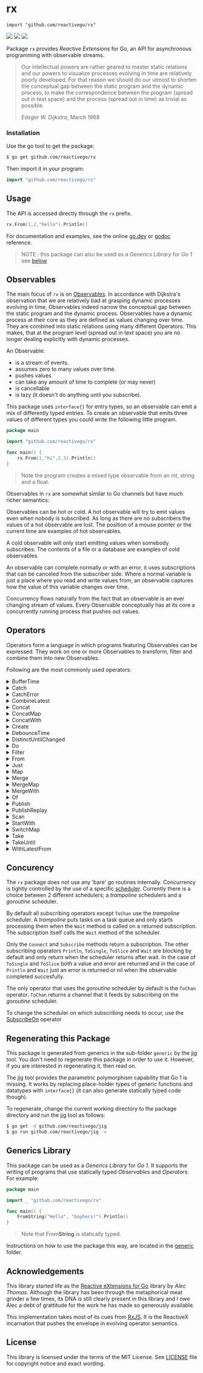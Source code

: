 # rx

    import "github.com/reactivego/rx"

[![](../assets/godev.svg)](https://pkg.go.dev/github.com/reactivego/rx?tab=doc)
[![](../assets/godoc.svg)](https://godoc.org/github.com/reactivego/rx)
[![](../assets/rx.svg)](http://reactivex.io/intro.html)

Package `rx` provides *Reactive Extensions* for Go, an API for asynchronous programming with observable streams.

> Our intellectual powers are rather geared to master static relations and our powers to visualize processes evolving in time are relatively poorly developed.
> For that reason we should do our utmost to shorten the conceptual gap between the static program and the dynamic process, to make the correspondence between the program (spread out in text space) and the process (spread out in time) as trivial as possible.
>
> *Edsger W. Dijkstra*, March 1968

### Installation
Use the go tool to get the package:

```bash
$ go get github.com/reactivego/rx
```

Then import it in your program:

```go
import "github.com/reactivego/rx"
```
## Usage
The API is accessed directly through the `rx` prefix.
```go
rx.From(1,2,"hello").Println()
```
For documentation and examples, see the online [go.dev](https://pkg.go.dev/github.com/reactivego/rx?tab=doc) or [godoc](http://godoc.org/github.com/reactivego/rx) reference.

> NOTE : this package can also be used as a *Generics Library* for *Go 1* see [below](#generics-library)

## Observables
The main focus of `rx` is on [Observables](http://reactivex.io/documentation/observable.html).
In accordance with Dijkstra's observation that we are relatively bad at grasping dynamic processes evolving in time, Observables indeed narrow the conceptual gap between the static program and the dynamic process. Observables have a dynamic process at their core as they are defined as values changing over time. They are combined into static relations using many different Operators. This makes, that at the program level (spread out in text space) you are no longer dealing explicitly with dynamic processes.

An Observable:

- is a stream of events.
- assumes zero to many values over time.
- pushes values
- can take any amount of time to complete (or may never)
- is cancellable
- is lazy (it doesn't do anything until you subscribe).

This package uses `interface{}` for entry types, so an observable can emit a
mix of differently typed entries. To create an observable that emits three
values of different types you could write the following little program.

```go
package main

import "github.com/reactivego/rx"

func main() {
    rx.From(1,"hi",2.3).Println()
}
```
> Note the program creates a mixed type observable from an int, string and a float.

Observables in `rx` are somewhat similar to Go channels but have much richer
semantics:

Observables can be hot or cold. A hot observable will try to emit values even
when nobody is subscribed. As long as there are no subscribers the values of
a hot observable are lost. The position of a mouse pointer or the current time
are examples of hot observables. 

A cold observable will only start emitting values when somebody subscribes.
The contents of a file or a database are examples of cold observables.

An observable can complete normally or with an error, it uses subscriptions
that can be canceled from the subscriber side. Where a normal variable is
just a place where you read and write values from, an observable captures how
the value of this variable changes over time.

Concurrency flows naturally from the fact that an observable is an ever
changing stream of values. Every Observable conceptually has at its core a
concurrently running process that pushes out values.

## Operators 
Operators form a language in which programs featuring Observables can be expressed.
They work on one or more Observables to transform, filter and combine them into new Observables.

Following are the most commonly used operators:

<details><summary>BufferTime</summary>

#### TBD

</details>
<details><summary>Catch</summary>

#### TBD

</details>
<details><summary>CatchError</summary>

#### TBD

</details>
<details><summary>CombineLatest</summary>

#### TBD

</details>
<details><summary>Concat</summary>

#### TBD

</details>
<details><summary>ConcatMap</summary>

#### TBD

</details>
<details><summary>ConcatWith</summary>

#### TBD

</details>
<details><summary>Create</summary>

#### TBD

</details>
<details><summary>DebounceTime</summary>

#### TBD

</details>
<details><summary>DistinctUntilChanged</summary>

#### TBD

</details>
<details><summary>Do</summary>

#### TBD

</details>
<details><summary>Filter</summary>

#### TBD

</details>
<details><summary>From</summary>

#### TBD

</details>
<details><summary>Just</summary>

#### TBD

</details>
<details><summary>Map</summary>

#### TBD

</details>
<details><summary>Merge</summary>

combines multiple Observables into one by merging their emissions.
An error from any of the observables will terminate the merged observables.

![Merge](../assets/Merge.svg)

Code:
```go
a := rx.From(0, 2, 4)
b := rx.From(1, 3, 5)
rx.Merge(a, b).Println()
```
Output:
```
0
1
2
3
4
5
```

</details>
<details><summary>MergeMap</summary>

#### TBD

</details>
<details><summary>MergeWith</summary>

combines multiple Observables into one by merging their emissions.
An error from any of the observables will terminate the merged observables.

![Merge](../assets/MergeWith.svg)

Code:
```go
a := rx.From(0, 2, 4)
b := rx.From(1, 3, 5)
a.MergeWith(b).Println()
```
Output:
```
0
1
2
3
4
5
```

</details>
<details><summary>Of</summary>

#### TBD

</details>
<details><summary>Publish</summary>

#### TBD

</details>
<details><summary>PublishReplay</summary>

#### TBD

</details>
<details><summary>Scan</summary>

#### TBD

</details>
<details><summary>StartWith</summary>

#### TBD

</details>
<details><summary>SwitchMap</summary>

#### TBD

</details>
<details><summary>Take</summary>

#### TBD

</details>
<details><summary>TakeUntil</summary>

#### TBD

</details>
<details><summary>WithLatestFrom</summary>

#### TBD

</details>

## Concurency

The `rx` package does not use any 'bare' go routines internally. Concurrency is tightly controlled by the use of a specific [scheduler](https://github.com/reactivego/scheduler).
Currently there is a choice between 2 different schedulers; a *trampoline* schedulers and a *goroutine* scheduler.

By default all subscribing operators except `ToChan` use the *trampoline* scheduler. A *trampoline* puts tasks on a task queue and only starts processing them when the `Wait` method is called on a returned subscription. The subscription itself calls the `Wait` method of the scheduler.

Only the `Connect` and `Subscribe` methods return a subscription. The other subscribing operators `Println`, `ToSingle`, `ToSlice` and `Wait` are blocking by default and only return when the scheduler returns after wait. In the case of `ToSingle` and `ToSlice` both a value and error are returned and in the case of `Println` and `Wait` just an error is returned or nil when the observable completed succesfully.

The only operator that uses the *goroutine* scheduler by default is the `ToChan` operator. `ToChan` returns a channel that it feeds by subscribing on the *goroutine* scheduler.

To change the scheduler on which subscribing needs to occur, use the [SubscribeOn](OPERATORS.md#subscribeon) operator

## Regenerating this Package
This package is generated from generics in the sub-folder `generic` by the [jig](http://github.com/reactivego/jig) tool.
You don't need to regenerate this package in order to use it. However, if you are
interested in regenerating it, then read on.

The [jig](http://github.com/reactivego/jig) tool provides the parametric polymorphism capability that Go 1 is missing.
It works by replacing place-holder types of generic functions and datatypes
with `interface{}` (it can also generate statically typed code though).

To regenerate, change the current working directory to the package directory
and run the [jig](http://github.com/reactivego/jig) tool as follows:

```bash
$ go get -d github.com/reactivego/jig
$ go run github.com/reactivego/jig -v
```
## Generics Library
This package can be used as a *Generics Library* for *Go 1*. It supports the writing of programs that use statically typed *Observables* and *Operators*. For example:

```go
package main

import _ "github.com/reactivego/rx"

func main() {
	FromString("Hello", "Gophers!").Println()
}
```
> Note that From**String** is statically typed.

Instructions on how to use the package this way, are located in the [generic](generic) folder.

## Acknowledgements
This library started life as the [Reactive eXtensions for Go](https://github.com/alecthomas/gorx) library by *Alec Thomas*. Although the library has been through the metaphorical meat grinder a few times, its DNA is still clearly present in this library and I owe Alec a debt of grattitude for the work he has made so generously available.

This implementation takes most of its cues from [RxJS](https://github.com/ReactiveX/rxjs).
It is the ReactiveX incarnation that pushes the envelope in evolving operator semantics.

## License
This library is licensed under the terms of the MIT License. See [LICENSE](LICENSE) file for copyright notice and exact wording.

